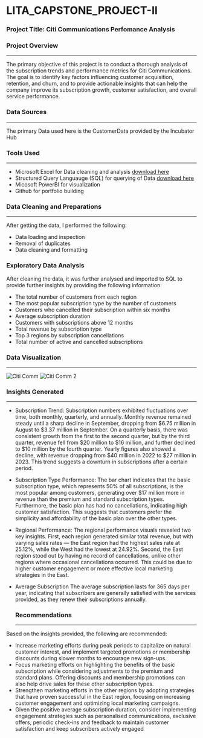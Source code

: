 # LITA_CAPSTONE_PROJECT-II

### Project Title: Citi Communications Perfomance Analysis

### Project Overview
---
The primary objective of this project is to conduct a thorough analysis of the subscription trends and performance metrics for Citi Communications. The goal is to identify key factors influencing customer acquisition, retention, and churn, and to provide actionable insights that can help the company improve its subscription growth, customer satisfaction, and overall service performance.

### Data Sources
---
The primary Data used here is the CustomerData provided by the Incubator Hub

### Tools Used
---
- Microsoft Excel for Data cleaning and analysis [download here](https://1drv.ms/x/c/3d767624932c4481/EYUL3nu9mcpKqPdPKRv2thsBkdHyGPh1_5JfMw_nt1hzvg?e=sWJeTu)
- Structured Query Languauge (SQL) for querying of Data [download here](https://1drv.ms/w/c/3d767624932c4481/ET6T2MftEwxGuta3vZrKR4wBSAZUbD7iqqDSE9lkVARgpw?e=gc5MLQ)
- Micosoft PowerBI for visualization
- Github for portfolio building

### Data Cleaning and Preparations
----
After getting the data, I performed the following:
- Data loading and inspection
- Removal of duplicates
- Data cleaning and formatting

### Exploratory Data Analysis
After cleaning the data, it was further analysed and imported to SQL to provide further insights by providing the following information:
- The total number of customers from each region
- The most popular subscription type by the number of customers
- Customers who cancelled their subscription within six months
- Average subscription duration
- Customers with subscriptions above 12 months
- Total revenue by subscription type
- Top 3 regions by subscription cancellations
- Total number of active and cancelled subscriptions

 ### Data Visualization
 ----
![Citi Comm](https://github.com/user-attachments/assets/1f5940de-1148-48b5-adb9-45c3768e935a)
![Citi Comm 2](https://github.com/user-attachments/assets/6800a7ac-5df2-42c0-954e-4377ff99e790)

### Insights Generated
---
- Subscription Trend:
  Subscription numbers exhibited fluctuations over time, both monthly, quarterly, and annually. Monthly revenue remained steady until a sharp decline in September, dropping from $6.75 million in August to $3.37 million in September. On a quarterly basis, there was consistent growth from the first to the second quarter, but by the third quarter, revenue fell from $20 million to $16 million, and further declined to $10 million by the fourth quarter. Yearly figures also showed a decline, with revenue dropping from $40 million in 2022 to $27 million in 2023. This trend suggests a downturn in subscriptions after a certain period.
- Subscription Type Performance:
The bar chart indicates that the basic subscription type, which represents 50% of all subscriptions, is the most popular among customers, generating over $17 million more in revenue than the premium and standard subscription types. Furthermore, the basic plan has had no cancellations, indicating high customer satisfaction. This suggests that customers prefer the simplicity and affordability of the basic plan over the other types.
- Regional Performance:
The regional performance visuals revealed two key insights. First, each region generated similar total revenue, but with varying sales rates — the East region had the highest sales rate at 25.12%, while the West had the lowest at 24.92%. Second, the East region stood out by having no record of cancellations, unlike other regions where occasional cancellations occurred. This could be due to higher customer engagement or more effective local marketing strategies in the East.
- Average Subscription
  The average subscription lasts for 365 days per year, indicating that subscribers are generally satisfied with the services provided, as they renew their subscriptions annually.

  ### Recommendations
  ---
Based on the insights provided, the following are recommended:
- Increase marketing efforts during peak periods to capitalize on natural customer interest, and implement targeted promotions or membership discounts during slower months to encourage new sign-ups.
- Focus marketing efforts on highlighting the benefits of the basic subscription while considering adjustments to the premium and standard plans. Offering discounts and membership promotions can also help drive sales for these other subscription types.
- Strengthen marketing efforts in the other regions by adopting strategies that have proven successful in the East region, focusing on increasing customer engagement and optimizing local marketing campaigns.
- Given the positive average subscription duration, consider implementing engagement strategies such as personalised communications, exclusive offers, periodic check-ins and feedback to maintain customer satisfaction and keep subscribers actively engaged
